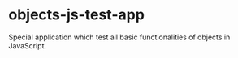 # objects-js-test-app
Special application which test all basic functionalities of objects in JavaScript.
